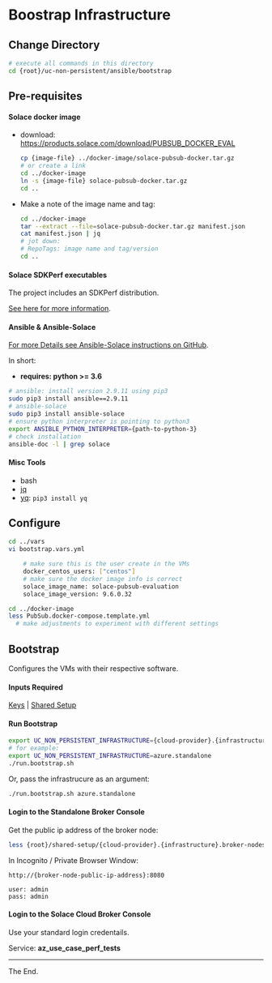 # Boostrap Infrastructure

## Change Directory
````bash
# execute all commands in this directory
cd {root}/uc-non-persistent/ansible/bootstrap
````
## Pre-requisites

#### Solace docker image
- download: https://products.solace.com/download/PUBSUB_DOCKER_EVAL
  ````bash
  cp {image-file} ../docker-image/solace-pubsub-docker.tar.gz
  # or create a link
  cd ../docker-image
  ln -s {image-file} solace-pubsub-docker.tar.gz
  cd ..
  ````
- Make a note of the image name and tag:
  ````bash
  cd ../docker-image
  tar --extract --file=solace-pubsub-docker.tar.gz manifest.json
  cat manifest.json | jq
  # jot down:
  # RepoTags: image name and tag/version
  cd ..
  ````

#### Solace SDKPerf executables

The project includes an SDKPerf distribution.

[See here for more information](./sdk-perf-image).

#### Ansible & Ansible-Solace

[For more Details see Ansible-Solace instructions on GitHub](https://github.com/solace-iot-team/ansible-solace).

In short:
* **requires: python >= 3.6**
````bash
# ansible: install version 2.9.11 using pip3
sudo pip3 install ansible==2.9.11
# ansible-solace
sudo pip3 install ansible-solace
# ensure python interpreter is pointing to python3
export ANSIBLE_PYTHON_INTERPRETER={path-to-python-3}
# check installation
ansible-doc -l | grep solace
````


#### Misc Tools
- bash
- [jq](https://stedolan.github.io/jq/download/)
- [yq](https://github.com/mikefarah/yq): `pip3 install yq`

## Configure

````bash
cd ../vars
vi bootstrap.vars.yml

    # make sure this is the user create in the VMs
    docker_centos_users: ["centos"]
    # make sure the docker image info is correct
    solace_image_name: solace-pubsub-evaluation
    solace_image_version: 9.6.0.32
````

````bash
cd ../docker-image
less PubSub.docker-compose.template.yml
  # make adjustments to experiment with different settings

````

## Bootstrap
Configures the VMs with their respective software.
#### Inputs Required

[Keys](../../keys) |
[Shared Setup](../../shared-setup)

#### Run Bootstrap
````bash
export UC_NON_PERSISTENT_INFRASTRUCTURE={cloud-provider}.{infrastructure}
# for example:
export UC_NON_PERSISTENT_INFRASTRUCTURE=azure.standalone
./run.bootstrap.sh
````
Or, pass the infrastrucure as an argument:
````bash
./run.bootstrap.sh azure.standalone
````

#### Login to the Standalone Broker Console

Get the public ip address of the broker node:
````bash
less {root}/shared-setup/{cloud-provider}.{infrastructure}.broker-nodes.json
````

In Incognito / Private Browser Window:
```
http://{broker-node-public-ip-address}:8080

user: admin
pass: admin
```

#### Login to the Solace Cloud Broker Console

Use your standard login credentails.

Service: **az_use_case_perf_tests**

---
The End.
